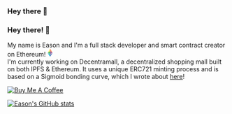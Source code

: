 ### Hey there 👋

### Hey there! 👋

My name is Eason and I'm a full stack developer and smart contract creator on Ethereum! [![Ethereum](https://raw.githubusercontent.com/easonchai/easonchai/main/src/ethereum.png)](https://ethereum.org/en/) <br />
I'm currently working on Decentramall, a decentralized shopping mall built on both IPFS & Ethereum. It uses a unique ERC721 minting process and is based on a Sigmoid bonding curve, which I wrote about [here](https://medium.com/@easonchaijw/an-actual-sigmoid-function-in-solidity-6b78d002d8be)!

<a href="https://www.buymeacoffee.com/easonchai" target="_blank"><img src="https://cdn.buymeacoffee.com/buttons/v2/default-red.png" alt="Buy Me A Coffee" style="height: 30px !important;width: 108px !important;" ></a>

[![Eason's GitHub stats](https://github-readme-stats.vercel.app/api?username=easonchai&count_private=true)](https://github.com/anuraghazra/github-readme-stats)

<!--
**easonchai/easonchai** is a ✨ _special_ ✨ repository because its `README.md` (this file) appears on your GitHub profile.

Here are some ideas to get you started:

- 🔭 I’m currently working on ...
- 🌱 I’m currently learning ...
- 👯 I’m looking to collaborate on ...
- 🤔 I’m looking for help with ...
- 💬 Ask me about ...
- 📫 How to reach me: ...
- 😄 Pronouns: ...
- ⚡ Fun fact: ...
-->
